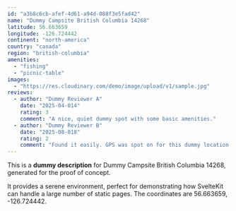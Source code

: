 ```yaml
---
id: "a3b8c6cb-afef-4d61-a94d-088f3e5fad42"
name: "Dummy Campsite British Columbia 14268"
latitude: 56.663659
longitude: -126.724442
continent: "north-america"
country: "canada"
region: "british-columbia"
amenities:
  - "fishing"
  - "picnic-table"
images:
  - "https://res.cloudinary.com/demo/image/upload/v1/sample.jpg"
reviews:
  - author: "Dummy Reviewer A"
    date: "2025-04-014"
    rating: 3
    comment: "A nice, quiet dummy spot with some basic amenities."
  - author: "Dummy Reviewer B"
    date: "2025-08-018"
    rating: 2
    comment: "Found it easily. GPS was spot on for this dummy location."
---
```


This is a **dummy description** for Dummy Campsite British Columbia 14268, generated for the proof of concept.

It provides a serene environment, perfect for demonstrating how SvelteKit can handle a large number of static pages. The coordinates are 56.663659, -126.724442.
